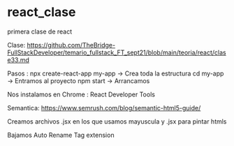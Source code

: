 # react_clase
primera clase de react 

Clase: https://github.com/TheBridge-FullStackDeveloper/temario_fullstack_FT_sept21/blob/main/teoria/react/clase33.md 

Pasos : 
npx create-react-app my-app -> Crea toda la estructura 
cd my-app -> Entramos al proyecto 
npm start -> Arrancamos 

Nos instalamos en Chrome : React Developer Tools 

Semantica: https://www.semrush.com/blog/semantic-html5-guide/ 

Creamos archivos .jsx en los que usamos mayuscula y .jsx para pintar htmls 

Bajamos Auto Rename Tag extension 
 
